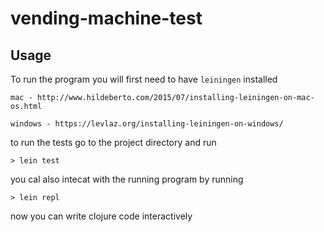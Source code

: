 # vending-machine-test

## Usage
To run the program you will first need to have `leiningen` installed 

`mac - http://www.hildeberto.com/2015/07/installing-leiningen-on-mac-os.html`

`windows - https://levlaz.org/installing-leiningen-on-windows/`

to run the tests go to the project directory and run

`> lein test`

you cal also intecat with the running program by running

`> lein repl`

now you can write clojure code interactively
